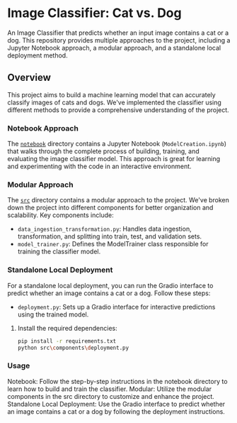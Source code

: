 # Image Classifier: Cat vs. Dog

An Image Classifier that predicts whether an input image contains a cat or a dog. This repository provides multiple approaches to the project, including a Jupyter Notebook approach, a modular approach, and a standalone local deployment method.

## Overview

This project aims to build a machine learning model that can accurately classify images of cats and dogs. We've implemented the classifier using different methods to provide a comprehensive understanding of the project.

### Notebook Approach

The [`notebook`](notebook) directory contains a Jupyter Notebook (`ModelCreation.ipynb`) that walks through the complete process of building, training, and evaluating the image classifier model. This approach is great for learning and experimenting with the code in an interactive environment.

### Modular Approach

The [`src`](src) directory contains a modular approach to the project. We've broken down the project into different components for better organization and scalability. Key components include:

- `data_ingestion_transformation.py`: Handles data ingestion, transformation, and splitting into train, test, and validation sets.
- `model_trainer.py`: Defines the ModelTrainer class responsible for training the classifier model.


### Standalone Local Deployment

For a standalone local deployment, you can run the Gradio interface to predict whether an image contains a cat or a dog. Follow these steps:
- `deployment.py`: Sets up a Gradio interface for interactive predictions using the trained model.
1. Install the required dependencies:
   ```sh
   pip install -r requirements.txt
   python src\components\deployment.py


### Usage
Notebook: Follow the step-by-step instructions in the notebook directory to learn how to build and train the classifier.
Modular: Utilize the modular components in the src directory to customize and enhance the project.
Standalone Local Deployment: Use the Gradio interface to predict whether an image contains a cat or a dog by following the deployment instructions.